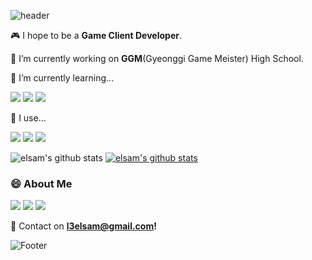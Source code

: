 ![header](https://capsule-render.vercel.app/api?type=Waving&color=timeGradient&height=200&section=header&text=Hi,%20I'm%20YeEun%20Oh%20(Elsam)%20👋&animation=fadeIn&fontSize=50&fontColor=314200)
<p>
  
  🎮  I hope to be a **Game Client Developer**.

  🔭 I’m currently working on **GGM**(Gyeonggi Game Meister) High School.
  
  🌱 I’m currently learning...
  
<img src="https://img.shields.io/badge/Unity-222324?style=for-the-badge&logo=Unity&logoColor=white"> <img src="https://img.shields.io/badge/C++-00599C?style=for-the-badge&logo=c%2B%2B&&logoColor=white"> <img src="https://img.shields.io/badge/C%23-239120?style=for-the-badge&logo=CSharp&logoColor=white">

   🔧 I use...
  
  <img src="https://img.shields.io/badge/GitHub-181717?style=for-the-badge&logo=GitHub&logoColor=white"> <img src="https://img.shields.io/badge/Sourcetree-0052CC?style=for-the-badge&logo=Sourcetree&logoColor=white"> <img src="https://img.shields.io/badge/Visual%20Studio-5C2D91?style=for-the-badge&logo=Visual%20Studio&logoColor=white">
</p>

![elsam's github stats](https://github-readme-stats.vercel.app/api?username=elsam0104&show_icons=true&theme=dracula&bg_color=DEG,5F0C0E,4C1A22) [![elsam's github stats](https://github-readme-stats.vercel.app/api/top-langs/?username=elsam0104&show_icons=true?&theme=dracula&bg_color=DEG,4C1A22,A58788&hide_border=true&layout=compact)](https://github.com/elsam0104)



### 😄 About Me

<a href="http://ggm.gondr.net/user/profile/29"><img src="https://img.shields.io/badge/Portfolio-222324?style=for-the-badge"></a>
<a href="https://energetic-tumble-4ad.notion.site/789fbe425f9c4165930ad4c90dffbe1f"><img src="https://img.shields.io/badge/Notion-FECC00?style=for-the-badge&logo=Notion&logoColor=black"></a>
<a href="https://mail.google.com/mail/u/0/?tab=rm&ogbl#inbox?compose=CllgCKHRMTQcttWNCSPbsJzQXxcVxDkTPJqzFvvTfmpFQHWbhtHzQWJngLMHVvMMkRjzqNlGwjq"><img src="https://img.shields.io/badge/Gmail-EA4335?style=for-the-badge&logo=Gmail&logoColor=white"></a>
<br>

📧 Contact on **l3elsam@gmail.com!**

![Footer](https://capsule-render.vercel.app/api?type=waving&color=timeGradient&height=200&section=footer&text=Thank%20You%20for%20Coming!&animation=twinkling&fontSize=50&fontColor=314200)


<!--
**elsam0104/elsam0104** is a ✨ _special_ ✨ repository because its `README.md` (this file) appears on your GitHub profile.

Here are some ideas to get you started:

- 🔭 I’m currently working on ...
- 🌱 I’m currently learning ...
- 👯 I’m looking to collaborate on ...
- 🤔 I’m looking for help with ...
- 💬 Ask me about ...
- 📫 How to reach me: ...
- 😄 Pronouns: ...
- ⚡ Fun fact: ...
-->
